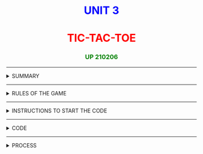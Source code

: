 # **<center> <span style="color: blue;">UNIT 3</span>**

# **<center> <span style="color: red;">TIC-TAC-TOE</span>**
### **<center> <span style="color: green;"> UP 210206</span>**

***

<details>
<summary>  SUMMARY  </summary>
<br>

#### **In this unit we learned how to use functions on our code, this mean that we can make a large code, more easy to understand, by section it in little programs call "functions", these functions help us to have a better understanding of the program and to improve his functionality. In this case we simulate the game of the cat, a famous game that its about to fill a row, a column or a veritcal line trrough a board of 3x3, this mean that it has 9 different boxes to make our game.**



</details>

***

<details>
<summary>  RULES OF THE GAME  </summary>
<br>

1. The game board it's divided on a grid of nine boxes
2. The game has two players, no matter who starts first
3. Every player has the chance to fill one box at the time 
4. The first player to fill a column, a row or a vertical line of 3 boxes wins
5. it's common to use an "o" or a "x" for a record.
  

</details>

***

<details>
<summary>  INSTRUCTIONS TO START THE CODE </summary>
<br>

1. 

</details>

***

<details>
<summary>  CODE </summary>
<br>

```c++
/*
Author: Jorge Santacruz
Date: 7/nov/22
description: 
*/

/*  DISPLAY OF THE PROGRAM

     1 | 2 | 3
    ---|---|---
     4 | 5 | 6  
    ---|---|---
     7 | 8 | 9

*/

#include <iostream>
#include<time.h>
#include<time.h>




using namespace std;

void createBoard (int);
int selectPlay ();
bool checkPlay (int play);
void insertPlay(int play);
bool checkWinner(bool);
int selectPlayCPU ();
void insertPlayCpu(int play);
void cpuPlay ();
void gotoxy(int x,int y);

char game[3][3];
char gameArea[3][3]={{'1','2','3'},{'4','5','6'},{'7','8','9'}};
int turnPlayer= 0;


int main(){
    int op=0,board,play=0;
    bool box=true,winner=false;
    
    gotoxy(62,4);
    cout<<"----------GAME OF THE CAT----------"<<endl<<endl;
    gotoxy(70,6);
    cout<<"SELECT YOUR OPONENT"<<endl<<endl;
    gotoxy(70,8);
    cout<<"1.......PLAYER 2"<<endl;
    gotoxy(70,9);
    cout<<"2.......CPU"<<endl;
    gotoxy(70,10);
    cin >>op;

    createBoard(board);

    if(op==1){

        do{
        play=selectPlay();
        box=checkPlay(play);
            if(box==true){
            
                do
                {
                    cout << "INVALID GAME! TRY AGAIN"<<endl;
                    break;
                } while (box == true);
            
            }
            else if (box == false){

                system("clear");
                insertPlay(play);
                createBoard(board);
                turnPlayer++;
            }
            winner=checkWinner(winner);

        }while (turnPlayer<=9 && winner==false);

               
            if (turnPlayer<10){
                if (turnPlayer % 2 == 0){
                    cout << "PLAYER 2 WINS"<<endl;
                }
                else{
                    cout << "PLAYER 1 WINS"<<endl;
                }
            } 
            else{
                cout << "WE HAVE A TIE"<<endl;
            }


    }
    else if(op==2){

        if(turnPlayer%2!=0){

            do{
                 play=selectPlay();
                box=checkPlay(play);
                if(box==true){
            
                do{
                    cout << "INVALID GAME! TRY AGAIN"<<endl;
                    break;
                } while (box == true);
            
            }
            else if (box == false){

                system("clear");
                insertPlay(play);
                createBoard(board);
                turnPlayer++;
            }
            winner=checkWinner(winner);
    

            }while(turnPlayer<=9 && winner==false);

            if (turnPlayer<10){
                    if (turnPlayer % 2 == 0){
                        cout << "CPU WINS"<<endl;
                    }
                    else{
                        cout << "PLAYER 1 WINS"<<endl;
                    }
                } 
                else{
                    cout << "WE HAVE A TIE"<<endl;
                }
        }
   
    }
           

    return 0;

}

void createBoard (int){

      int x = 0, y = 0;
    for (int row = 0; row < 5; row++)
    {
        for (int col = 0; col < 9; col++)
        {
            if (row == 1 || row == 3)
            {
                cout << "-";
            }
            else if (col == 1 || col == 4 || col == 7)
            {
                cout << gameArea[x][y];
                y++;
            }
            else
            {
                cout << " ";
            }
            if (col == 2 || col == 5)
            {
                cout << "|";
            }
        }
        cout <<endl;
        if (row % 2 == 0)
        {
            x++;
        }

        y = 0;
    }
 cout<<endl;

}

int selectPlay(){
    int turn=0;
    int gamer;

    

     do{
        if(turnPlayer%2==0){
            gamer=1;
        }
        else{
            gamer=2;
        }

        cout << "PLAYER " << gamer <<" Select your play: 1-9 : "<<endl;
        cin >> turn;
    } while (turn < 0 || turn > 9);

    return turn;

}

bool checkPlay(int play){
     int row = play / 10, col = play - 1;
    if (gameArea[row][col] == 'X' || gameArea[row][col] == 'O')
    {
        return true;
    }
    else
    {
        return false;
    }
}

void insertPlay(int play){
    if (turnPlayer % 2 == 0)
    {
        int row = play / 10, col = play - 1;
        gameArea[row][col] = 'O';
    }
    else
    {
        int row = play / 10, col = play - 1;
        gameArea[row][col] = 'X';
    }

}

bool checkWinner(bool){
    int punto = 0;
    bool checkWinner = false;
    for (int box = 0; box < 3; box++)
    {
        if ((gameArea[0][box] == gameArea[1][box]) && (gameArea[0][box] == gameArea[2][box]))
        {
            checkWinner = true;
            break;
        }
        else if ((gameArea[box][0] == gameArea[box][1]) && (gameArea[box][0] == gameArea[box][2]))
        {
            checkWinner = true;
            break;
        }
        else if ((gameArea[box][box] == gameArea[box+1][box+1]) && (gameArea[box][box] == gameArea[box+2][box+2]))
        {
            checkWinner = true;
            break;
        }
        else if ((gameArea[2][0] == gameArea[1][1]) && (gameArea[2][0] == gameArea[0][2]))
        {
            checkWinner = true;
            break;
        }
    }
    return checkWinner;
}

int selectPlayCPU(){
    int turn=0;

    do{

        cout << "PLAYER 1 "  <<" Select your play: 1-9 : "<<endl;
        cin >> turn;
    } while (turn < 0 || turn > 9);

    return turn;

}

void insertPlayCpu(int play){
    
        int row = play / 10, col = play - 1;
        gameArea[row][col] = 'O';
}

void cpuPlay(){

    bool box=true;
    
        for(int row=0;row<3;row++){
            for(int col=0;col<3;col++){
                if(gameArea[row][col]){

                }
                
            }
        }

        

   



    
    turnPlayer++;
}

void gotoxy (int x,int y){
    cout<<"\033["<<y<<";"<<x<<"f";
}


```
  

</details>



***



<details>
<summary>  PROCESS </summary>
<br>

*First lets introudce what kind of game we want in this case with another user*

![ERROR](https://github.com/Up210206a/up210206_cpp/blob/main/U3/IMAGES/SELECTPLAY.png)

*Now lets simulate a game and say that P1 wants the box 1 and then the box 2*

![ERROR](https://github.com/Up210206a/up210206_cpp/blob/main/U3/IMAGES/P13.png)

*Finally lets say that the P1 wins with the boxes 1,2 and 3:*

![ERROR](https://github.com/Up210206a/up210206_cpp/blob/main/U3/IMAGES/P1WINS.png)

  

</details>




